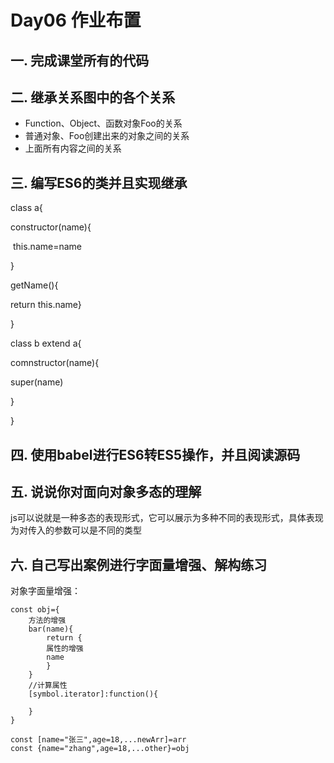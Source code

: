 # Day06 作业布置

## 一. 完成课堂所有的代码





## 二. 继承关系图中的各个关系

* Function、Object、函数对象Foo的关系
* 普通对象、Foo创建出来的对象之间的关系
* 上面所有内容之间的关系



## 三. 编写ES6的类并且实现继承

class a{

constructor(name){

​	this.name=name

}

getName(){

return this.name}

}

class b extend a{

comnstructor(name){

super(name)

}

}

## 四. 使用babel进行ES6转ES5操作，并且阅读源码





## 五. 说说你对面向对象多态的理解

js可以说就是一种多态的表现形式，它可以展示为多种不同的表现形式，具体表现为对传入的参数可以是不同的类型



## 六. 自己写出案例进行字面量增强、解构练习

对象字面量增强：

```
const obj={
	方法的增强
	bar(name){
		return {
		属性的增强
		name
		}
	}
	//计算属性
	[symbol.iterator]:function(){
	
	}
}

const [name="张三",age=18,...newArr]=arr
const {name="zhang",age=18,...other}=obj
```























